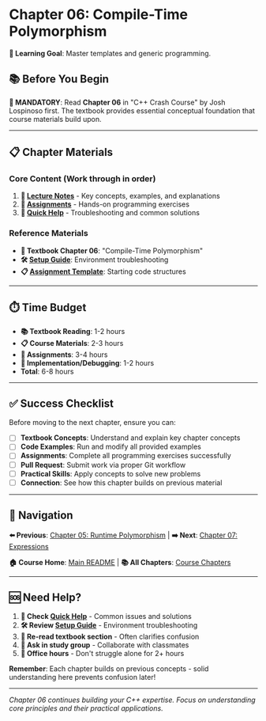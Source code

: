 # Chapter 06: Compile-Time Polymorphism

**🎯 Learning Goal**: Master templates and generic programming.

## 📚 Before You Begin

**📖 MANDATORY**: Read **Chapter 06** in "C++ Crash Course" by Josh Lospinoso first. The textbook provides essential conceptual foundation that course materials build upon.

---

## 📋 Chapter Materials

### **Core Content** (Work through in order)
1. **📝 [Lecture Notes](lecture-notes.md)** - Key concepts, examples, and explanations
2. **🧩 [Assignments](assignments.md)** - Hands-on programming exercises  
3. **🔧 [Quick Help](quick-help.md)** - Troubleshooting and common solutions

### **Reference Materials**
- **📖 Textbook Chapter 06**: "Compile-Time Polymorphism"
- **🛠️ [Setup Guide](../../setup/DEVELOPMENT_SETUP.md)**: Environment troubleshooting
- **📋 [Assignment Template](assignment-template/)**: Starting code structures

---

## ⏱️ Time Budget

- **📚 Textbook Reading**: 1-2 hours
- **📋 Course Materials**: 2-3 hours  
- **🧩 Assignments**: 3-4 hours
- **🔧 Implementation/Debugging**: 1-2 hours
- **Total**: 6-8 hours

---

## ✅ Success Checklist

Before moving to the next chapter, ensure you can:

- [ ] **Textbook Concepts**: Understand and explain key chapter concepts
- [ ] **Code Examples**: Run and modify all provided examples
- [ ] **Assignments**: Complete all programming exercises successfully
- [ ] **Pull Request**: Submit work via proper Git workflow
- [ ] **Practical Skills**: Apply concepts to solve new problems
- [ ] **Connection**: See how this chapter builds on previous material

---

## 🧭 Navigation

**⬅️ Previous**: [Chapter 05: Runtime Polymorphism](../module-05_ch5/) | **➡️ Next**: [Chapter 07: Expressions](../module-07_ch7/)

**🏠 Course Home**: [Main README](../../README.md) | **📚 All Chapters**: [Course Chapters](../)

---

## 🆘 Need Help?

1. **🔧 Check [Quick Help](quick-help.md)** - Common issues and solutions
2. **🛠️ Review [Setup Guide](../../setup/DEVELOPMENT_SETUP.md)** - Environment troubleshooting
3. **📖 Re-read textbook section** - Often clarifies confusion
4. **👥 Ask in study group** - Collaborate with classmates  
5. **🏢 Office hours** - Don't struggle alone for 2+ hours

**Remember**: Each chapter builds on previous concepts - solid understanding here prevents confusion later!

---

*Chapter 06 continues building your C++ expertise. Focus on understanding core principles and their practical applications.*
